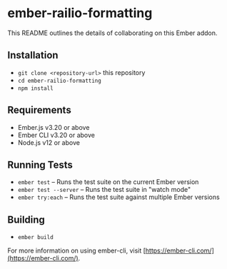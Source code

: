 # ember-railio-formatting

This README outlines the details of collaborating on this Ember addon.

## Installation

* `git clone <repository-url>` this repository
* `cd ember-railio-formatting`
* `npm install`

## Requirements

* Ember.js v3.20 or above
* Ember CLI v3.20 or above
* Node.js v12 or above


## Running Tests

* `ember test` – Runs the test suite on the current Ember version
* `ember test --server` – Runs the test suite in "watch mode"
* `ember try:each` – Runs the test suite against multiple Ember versions

## Building

* `ember build`

For more information on using ember-cli, visit [https://ember-cli.com/](https://ember-cli.com/).

